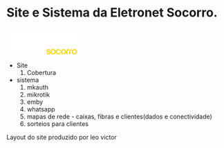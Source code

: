 <h1>Site e Sistema da Eletronet Socorro.</h1>
<img src="https://github.com/Davi-S-Silva/eletronet_app/blob/main/public/images/logo.png"/>
<ul>
    <li>
        Site
        <ol>
            <li>Cobertura</li>
        </ol>
    </li>
    <li>sistema
         <ol>
             <li>mkauth</li>
             <li>mikrotik</li>
             <li>emby</li>
             <li>whatsapp</li>
             <li>mapas de rede - caixas, fibras e clientes(dados e conectividade)</li>
             <li>sorteios para clientes</li>
        </ol>
     </li>
 </ul>
    

Layout do site produzido por leo victor
